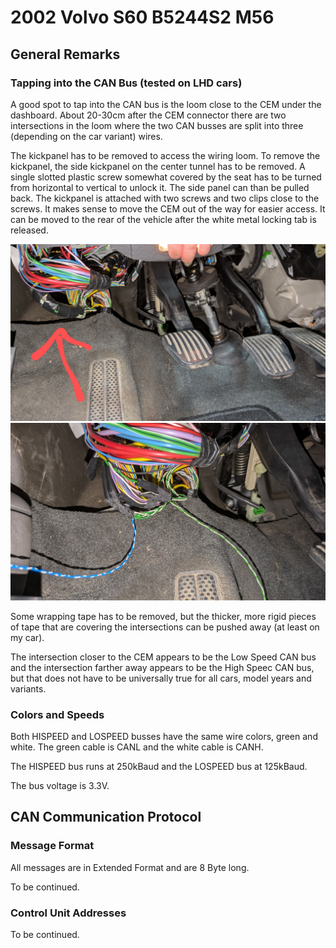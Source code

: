 # 2002 Volvo S60 B5244S2 M56

## General Remarks

### Tapping into the CAN Bus (tested on LHD cars)

A good spot to tap into the CAN bus is the loom close to the CEM under the dashboard.
About 20-30cm after the CEM connector there are two intersections in the loom where the
two CAN busses are split into three (depending on the car variant) wires.

The kickpanel has to be removed to access the wiring loom. To remove the kickpanel, the
side kickpanel on the center tunnel has to be removed. A single slotted plastic screw
somewhat covered by the seat has to be turned from horizontal to vertical to unlock it.
The side panel can than be pulled back. The kickpanel is attached with two screws and
two clips close to the screws.
It makes sense to move the CEM out of the way for easier access. It can be moved to
the rear of the vehicle after the white metal locking tab is released.

<picture>
  <img src="Pictures/CEM Wire Loom Intersections.jpg" alt="CEM Wire Loom Intersections">
</picture>

<picture>
  <img src="Pictures/CEM Wire Loom Tapped.jpg" alt="CEM Wire Loom with cables attached">
</picture>

Some wrapping tape has to be removed, but the thicker, more rigid pieces of tape
that are covering the intersections can be pushed away (at least on my car).

The intersection closer to the CEM appears to be the Low Speed CAN bus and the
intersection farther away appears to be the High Speec CAN bus, but that does not have
to be universally true for all cars, model years and variants.

### Colors and Speeds

Both HISPEED and LOSPEED busses have the same wire colors, green and white.
The green cable is CANL and the white cable is CANH.

The HISPEED bus runs at 250kBaud and the LOSPEED bus at 125kBaud.

The bus voltage is 3.3V.

## CAN Communication Protocol

### Message Format

All messages are in Extended Format and are 8 Byte long.

To be continued.

### Control Unit Addresses

To be continued.


